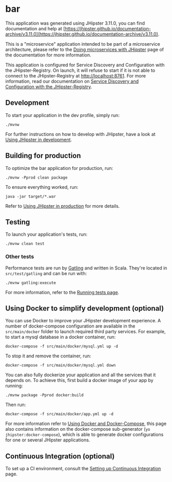 # bar

This application was generated using JHipster 3.11.0, you can find documentation and help at [https://jhipster.github.io/documentation-archive/v3.11.0](https://jhipster.github.io/documentation-archive/v3.11.0).

This is a "microservice" application intended to be part of a microservice architecture, please refer to the [Doing microservices with JHipster][] page of the documentation for more information.

This application is configured for Service Discovery and Configuration with the JHipster-Registry. On launch, it will refuse to start if it is not able to connect to the JHipster-Registry at [http://localhost:8761](http://localhost:8761). For more information, read our documentation on [Service Discovery and Configuration with the JHipster-Registry][].

## Development

To start your application in the dev profile, simply run:

    ./mvnw


For further instructions on how to develop with JHipster, have a look at [Using JHipster in development][].

## Building for production

To optimize the bar application for production, run:

    ./mvnw -Pprod clean package

To ensure everything worked, run:

    java -jar target/*.war


Refer to [Using JHipster in production][] for more details.

## Testing

To launch your application's tests, run:

    ./mvnw clean test
### Other tests

Performance tests are run by [Gatling][] and written in Scala. They're located in `src/test/gatling` and can be run with:

    ./mvnw gatling:execute

For more information, refer to the [Running tests page][].

## Using Docker to simplify development (optional)

You can use Docker to improve your JHipster development experience. A number of docker-compose configuration are available in the `src/main/docker` folder to launch required third party services.
For example, to start a mysql database in a docker container, run:

    docker-compose -f src/main/docker/mysql.yml up -d

To stop it and remove the container, run:

    docker-compose -f src/main/docker/mysql.yml down

You can also fully dockerize your application and all the services that it depends on.
To achieve this, first build a docker image of your app by running:

    ./mvnw package -Pprod docker:build

Then run:

    docker-compose -f src/main/docker/app.yml up -d

For more information refer to [Using Docker and Docker-Compose][], this page also contains information on the docker-compose sub-generator (`yo jhipster:docker-compose`), which is able to generate docker configurations for one or several JHipster applications.

## Continuous Integration (optional)

To set up a CI environment, consult the [Setting up Continuous Integration][] page.

[JHipster Homepage and latest documentation]: https://jhipster.github.io
[JHipster 3.11.0 archive]: https://jhipster.github.io/documentation-archive/v3.11.0
[Doing microservices with JHipster]: https://jhipster.github.io/documentation-archive/v3.11.0/microservices-architecture/
[Using JHipster in development]: https://jhipster.github.io/documentation-archive/v3.11.0/development/
[Service Discovery and Configuration with the JHipster-Registry]: https://jhipster.github.io/documentation-archive/v3.11.0/microservices-architecture/#jhipster-registry
[Using Docker and Docker-Compose]: https://jhipster.github.io/documentation-archive/v3.11.0/docker-compose
[Using JHipster in production]: https://jhipster.github.io/documentation-archive/v3.11.0/production/
[Running tests page]: https://jhipster.github.io/documentation-archive/v3.11.0/running-tests/
[Setting up Continuous Integration]: https://jhipster.github.io/documentation-archive/v3.11.0/setting-up-ci/

[Gatling]: http://gatling.io/
